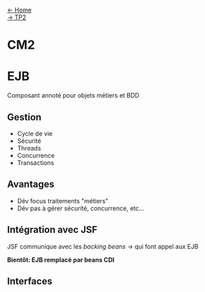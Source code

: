 [← Home](../README.md)    
[→ TP2](https://github.com/azerpas/school-7-jakarta)

# CM2

# EJB
Composant annoté pour objets métiers et BDD

## Gestion
- Cycle de vie
- Sécurité
- Threads
- Concurrence
- Transactions

## Avantages
- Dév focus traitements "métiers"
- Dév pas à gérer sécurité, concurrence, etc...

## Intégration avec JSF
JSF communique avec les *backing beans* -> qui font appel aux EJB

**Bientôt: EJB remplacé par beans CDI**

## Interfaces